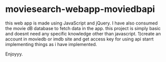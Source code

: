 # moviesearch-webapp-moviedbapi
this web app is made using JavaScript and jQuery. I have also consumed the movie dB database to fetch data in the app.
this project is simply basic and doesnt  need any specific knowledge other than javascript.
1)create an account in moviedb or imdb site and get access key for using api starrt implementing things as i have implemented.

Enjoyyy.
